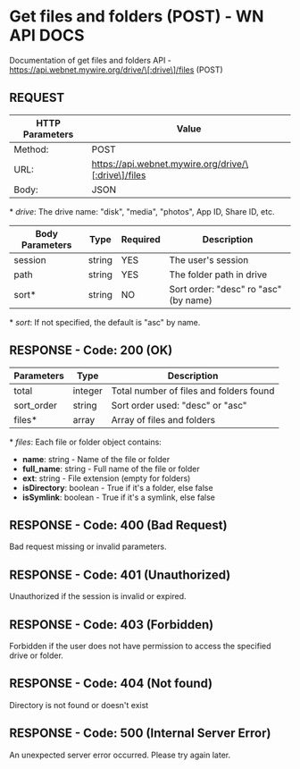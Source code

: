 # Get files and folders (POST) - WN API DOCS

Documentation of get files and folders API - https://api.webnet.mywire.org/drive/\[:drive\]/files (POST)

## REQUEST

| **HTTP Parameters**   | **Value**                                            |
|-----------------------|------------------------------------------------------|
| Method:           	| POST                                                 |
| URL:              	| https://api.webnet.mywire.org/drive/\[:drive\]/files |
| Body:             	| JSON                                                 |

\* _drive_: The drive name: "disk", "media", "photos", App ID, Share ID, etc.

| **Body Parameters**  | **Type**  | **Required** | **Description**                       |
|----------------------|-----------|--------------|---------------------------------------|
| session              | string    | YES          | The user's session                    |
| path                 | string    | YES          | The folder path in drive              |
| sort*                | string    | NO           | Sort order: "desc" ro "asc" (by name) |

\* _sort_: If not specified, the default is "asc" by name.

## RESPONSE - Code: 200 (OK)

| **Parameters**  | **Type** | **Description**                         |
|-----------------|----------|-----------------------------------------|
| total           | integer  | Total number of files and folders found |
| sort_order      | string   | Sort order used: "desc" or "asc"        |
| files*          | array    | Array of files and folders              |

\* _files_: Each file or folder object contains:
  - **name**: string - Name of the file or folder
  - **full_name**: string - Full name of the file or folder
  - **ext**: string - File extension (empty for folders)
  - **isDirectory**: boolean - True if it's a folder, else false
  - **isSymlink**: boolean - True if it's a symlink, else false

## RESPONSE - Code: 400 (Bad Request)

Bad request missing or invalid parameters.

## RESPONSE - Code: 401 (Unauthorized)

Unauthorized if the session is invalid or expired.

## RESPONSE - Code: 403 (Forbidden)

Forbidden if the user does not have permission to access the specified drive or folder.

## RESPONSE - Code: 404 (Not found)

Directory is not found or doesn't exist

## RESPONSE - Code: 500 (Internal Server Error)

An unexpected server error occurred. Please try again later.